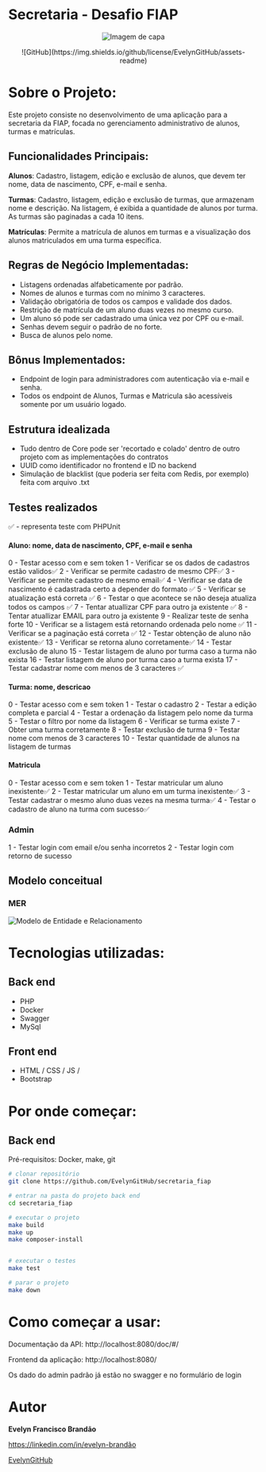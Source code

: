 # Secretaria - Desafio FIAP

<center>

![Imagem de capa](https://github.com/EvelynGitHub/assets-readme/blob/main/img/capa.png)

</center>
<center>
![GitHub](https://img.shields.io/github/license/EvelynGitHub/assets-readme)
</center>

# Sobre o Projeto:

Este projeto consiste no desenvolvimento de uma aplicação para a secretaria da FIAP, focada no gerenciamento administrativo de alunos, turmas e matrículas.

## Funcionalidades Principais:
**Alunos**: Cadastro, listagem, edição e exclusão de alunos, que devem ter nome, data de nascimento, CPF, e-mail e senha.

**Turmas**: Cadastro, listagem, edição e exclusão de turmas, que armazenam nome e descrição. Na listagem, é exibida a quantidade de alunos por turma. As turmas são paginadas a cada 10 itens.

**Matrículas**: Permite a matrícula de alunos em turmas e a visualização dos alunos matriculados em uma turma específica.

## Regras de Negócio Implementadas:
- Listagens ordenadas alfabeticamente por padrão.
- Nomes de alunos e turmas com no mínimo 3 caracteres.
- Validação obrigatória de todos os campos e validade dos dados.
- Restrição de matrícula de um aluno duas vezes no mesmo curso.
- Um aluno só pode ser cadastrado uma única vez por CPF ou e-mail.
- Senhas devem seguir o padrão de no forte.
- Busca de alunos pelo nome.

## Bônus Implementados:
- Endpoint de login para administradores com autenticação via e-mail e senha.
- Todos os endpoint de Alunos, Turmas e Matricula são acessíveis somente por um usuário logado.

## Estrutura idealizada
- Tudo dentro de Core pode ser 'recortado e colado' dentro de outro projeto com as implementações do contratos
- UUID como identificador no frontend e ID no backend
- Simulação de blacklist (que poderia ser feita com Redis, por exemplo) feita com arquivo .txt


## Testes realizados
✅ - representa teste com PHPUnit

#### Aluno: nome, data de nascimento, CPF, e-mail e senha
0 - Testar acesso com e sem token
1 - Verificar se os dados de cadastros estão validos✅
2 - Verificar se permite cadastro de mesmo CPF✅
3 - Verificar se permite cadastro de mesmo email✅
4 - Verificar se data de nascimento é cadastrada certo a depender do formato ✅
5 - Verificar se atualização está correta ✅
6 - Testar o que acontece se não deseja atualiza todos os campos ✅
7 - Tentar atuallizar CPF para outro ja existente ✅
8 - Tentar atuallizar EMAIL para outro ja existente
9 - Realizar teste de senha forte
10 - Verificar se a listagem está retornando ordenada pelo nome ✅
11 - Verificar se a paginação está correta ✅
12 - Testar obtenção de aluno não existente✅
13 - Verificar se retorna aluno corretamente✅
14 - Testar exclusão de aluno
15 - Testar listagem de aluno por turma caso a turma não exista
16 - Testar listagem de aluno por turma caso a turma exista
17 - Testar cadastrar nome com menos de 3 caracteres ✅

#### Turma: nome, descricao
0 - Testar acesso com e sem token
1 - Testar o cadastro
2 - Testar a edição completa e parcial
4 - Testar a ordenação da listagem pelo nome da turma
5 - Testar o filtro por nome da listagem
6 - Verificar se turma existe
7 - Obter uma turma corretamente
8 - Testar exclusão de turma
9 - Testar nome com menos de 3 caracteres
10 - Testar quantidade de alunos na listagem de turmas

#### Matricula
0 - Testar acesso com e sem token
1 - Testar matricular um aluno inexistente✅
2 - Testar matricular um aluno em um turma inexistente✅
3 - Testar cadastrar o mesmo aluno duas vezes na mesma turma✅
4 - Testar o cadastro de aluno na turma com sucesso✅

### Admin
1 - Testar login com email e/ou senha incorretos
2 - Testar login com retorno de sucesso

<!-- Para deixar as imagens uma embaixo da outra, devesse colocar os links um embaixo outro com  duas quebras de linha -->



## Modelo conceitual

### MER

![Modelo de Entidade e Relacionamento](https://github.com/EvelynGitHub/assets-readme/blob/main/desafio-fiap/mer-fiap.png)

# Tecnologias utilizadas:

## Back end
- PHP
- Docker
- Swagger
- MySql


## Front end

- HTML / CSS / JS / 
- Bootstrap


# Por onde começar:

## Back end

Pré-requisitos: Docker, make, git

```bash
# clonar repositório
git clone https://github.com/EvelynGitHub/secretaria_fiap

# entrar na pasta do projeto back end
cd secretaria_fiap

# executar o projeto
make build
make up
make composer-install


# executar o testes
make test

# parar o projeto
make down

```

# Como começar a usar:

Documentação da API: http://localhost:8080/doc/#/

Frontend da aplicação: http://localhost:8080/

Os dado do admin padrão já estão no swagger e no formulário de login

# Autor

**Evelyn Francisco Brandão**

https://linkedin.com/in/evelyn-brandão

[EvelynGitHub](https://github.com/EvelynGitHub/)

